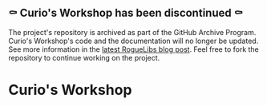 
## ⚰️ Curio's Workshop has been discontinued ⚰️

The project's repository is archived as part of the GitHub Archive Program. Curio's Workshop's code and the documentation will no longer be updated. See more information in the [latest RogueLibs blog post](https://chasmical.github.io/RogueLibs/blog/2024/02/03/discontinuing-roguelibs). Feel free to fork the repository to continue working on the project.

# Curio's Workshop
 
